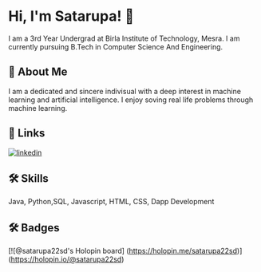 
# Hi, I'm Satarupa! 👋

I am a 3rd Year Undergrad at Birla Institute of Technology, Mesra. I am currently pursuing B.Tech in Computer Science And Engineering.
## 🚀 About Me
I am a dedicated and sincere indivisual with a deep interest in machine learning and artificial intelligence. I enjoy soving real life problems through machine learning.


## 🔗 Links
[![linkedin](https://img.shields.io/badge/linkedin-0A66C2?style=for-the-badge&logo=linkedin&logoColor=white)](https://www.linkedin.com/in/satarupa-deb-/)

## 🛠 Skills
Java, Python,SQL, Javascript, HTML, CSS, Dapp Development

## 🛠 Badges
[![@satarupa22sd's Holopin board]
(https://holopin.me/satarupa22sd)]
(https://holopin.io/@satarupa22sd)
